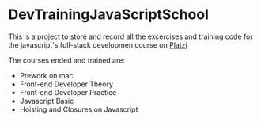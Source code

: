 # DevTrainingJavaScriptSchool

This is a project to store and record all the excercises and training code for the javascript's full-stack developmen course on [Platzi](https://platzi.com/)

The courses ended and trained are:

- Prework on mac
- Front-end Developer Theory
- Front-end Developer Practice
- Javascript Basic
- Hoisting and Closures on Javascript